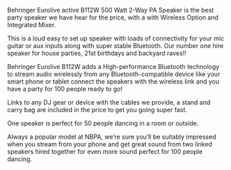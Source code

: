 Behringer Eurolive active B112W 500 Watt 2-Way PA Speaker is the best party speaker we have hear for the price, with a with Wireless Option and Integrated Mixer. 

This is a loud easy to set up speaker with loads of connectivity for your mic guitar or aux inputs along with super stable Bluetooth.
Our number one hire speaker for house parties, 21st birthdays and backyard raves!!

 Behringer Eurolive B112W adds a High-performance Bluetooth technology to stream audio wirelessly from any Bluetooth-compatible device like your smart phone or tablet connect the speakers with the wireless link and you have a party for 100 people ready to go!
 
 Links to any DJ gear or device with the cables we provide, a stand and carry bag are included in the price to get you going super fast.
 
 One speaker is perfect for 50 people dancing in a room or outside.
 
Always a popular model at NBPA, we’re sure you’ll be suitably impressed when you stream from your phone and get great sound from two linked speakers hired together for even more sound perfect for 100 people dancing.
